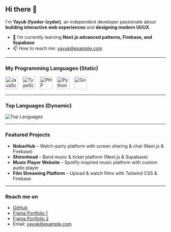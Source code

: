 ## Hi there 👋

I'm **Yayuk (fyodor-Izydor)**, an independent developer passionate about **building interactive web experiences** and **designing modern UI/UX**.

- 🌱 I’m currently learning **Next.js advanced patterns, Firebase, and Supabase**  
- 📫 How to reach me: yayuk@example.com  

---

### My Programming Languages (Static)
<p>
  <img alt="JavaScript" title="JavaScript" width="40px" src="https://upload.wikimedia.org/wikipedia/commons/9/99/Unofficial_JavaScript_logo_2.svg" style="margin-right:10px;"/>
  <img alt="TypeScript" title="TypeScript" width="40px" src="https://upload.wikimedia.org/wikipedia/commons/4/4c/Typescript_logo_2020.svg" style="margin-right:10px;"/>
  <img alt="PHP" title="PHP" width="40px" src="https://upload.wikimedia.org/wikipedia/commons/2/27/PHP-logo.svg" style="margin-right:10px;"/>
  <img alt="Python" title="Python" width="40px" src="https://upload.wikimedia.org/wikipedia/commons/c/c3/Python-logo-notext.svg" style="margin-right:10px;"/>
  <img alt="Go" title="Go" width="40px" src="https://upload.wikimedia.org/wikipedia/commons/0/05/Go_Logo_Blue.svg"/>
</p>

---

### Top Languages (Dynamic)
![Top Languages](https://github-readme-stats.vercel.app/api/top-langs/?username=fyodor-Izydor&layout=compact&theme=radical&exclude_repo=template-repo1,template-repo2)

---

### Featured Projects
- **NobarHub** – Watch-party platform with screen sharing & chat (Next.js & Firebase)  
- **Shirenhead** – Band music & ticket platform (Next.js & Supabase)  
- **Music Player Website** – Spotify-inspired music platform with custom audio player  
- **Film Streaming Platform** – Upload & watch films with Tailwind CSS & Firebase  

---

### Reach me on
- [GitHub](https://github.com/fyodor-Izydor)  
- [Figma Portfolio 1](https://www.figma.com/design/LZhNqUOINftnjRyFWUcMCJ/Adv-1)  
- [Figma Portfolio 2](https://www.figma.com/design/3mUvnILenIxODfjEsT6G3I/TIKET-KA-DUM--Copy-)  
- Email: yayuk@example.com
